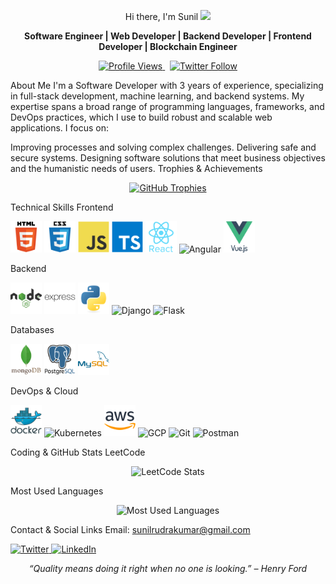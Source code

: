 <p align="center">Hi there, I'm Sunil <img src="https://media.giphy.com/media/hvRJCLFzcasrR4ia7z/giphy.gif" width="28"></p>
<p align="center"> <strong>Software Engineer | Web Developer | Backend Developer | Frontend Developer | Blockchain Engineer</strong> </p> <p align="center"> <a href="https://komarev.com/ghpvc/?username=sunilrudrakumar"> <img src="https://komarev.com/ghpvc/?username=sunilrudrakumar&label=Profile%20views&color=0e75b6&style=flat" alt="Profile Views" /> </a> &nbsp; <a href="https://twitter.com/sunilrudrakumar"> <img src="https://img.shields.io/twitter/follow/sunilrudrakumar?logo=twitter&style=for-the-badge" alt="Twitter Follow" /> </a> </p>
About Me
I'm a Software Developer with 3 years of experience, specializing in full-stack development, machine learning, and backend systems. My expertise spans a broad range of programming languages, frameworks, and DevOps practices, which I use to build robust and scalable web applications. I focus on:

Improving processes and solving complex challenges.
Delivering safe and secure systems.
Designing software solutions that meet business objectives and the humanistic needs of users.
Trophies & Achievements
<p align="center"> <a href="https://github.com/ryo-ma/github-profile-trophy"> <img src="https://github-profile-trophy.vercel.app/?username=sunilrudrakumar&theme=onedark" alt="GitHub Trophies" /> </a> </p>
Technical Skills
Frontend
<p> <img src="https://raw.githubusercontent.com/devicons/devicon/master/icons/html5/html5-original-wordmark.svg" alt="HTML5" width="50" height="50" /> <img src="https://raw.githubusercontent.com/devicons/devicon/master/icons/css3/css3-original-wordmark.svg" alt="CSS3" width="50" height="50" /> <img src="https://raw.githubusercontent.com/devicons/devicon/master/icons/javascript/javascript-original.svg" alt="JavaScript" width="50" height="50" /> <img src="https://raw.githubusercontent.com/devicons/devicon/master/icons/typescript/typescript-original.svg" alt="TypeScript" width="50" height="50" /> <img src="https://raw.githubusercontent.com/devicons/devicon/master/icons/react/react-original-wordmark.svg" alt="React" width="50" height="50" /> <img src="https://angular.io/assets/images/logos/angular/angular.svg" alt="Angular" width="50" height="50" /> <img src="https://raw.githubusercontent.com/devicons/devicon/master/icons/vuejs/vuejs-original-wordmark.svg" alt="Vue.js" width="50" height="50" /> </p>
Backend
<p> <img src="https://raw.githubusercontent.com/devicons/devicon/master/icons/nodejs/nodejs-original-wordmark.svg" alt="Node.js" width="50" height="50" /> <img src="https://raw.githubusercontent.com/devicons/devicon/master/icons/express/express-original-wordmark.svg" alt="Express" width="50" height="50" /> <img src="https://raw.githubusercontent.com/devicons/devicon/master/icons/python/python-original.svg" alt="Python" width="50" height="50" /> <img src="https://cdn.worldvectorlogo.com/logos/django.svg" alt="Django" width="50" height="50" /> <img src="https://www.vectorlogo.zone/logos/pocoo_flask/pocoo_flask-icon.svg" alt="Flask" width="50" height="50" /> </p>
Databases
<p> <img src="https://raw.githubusercontent.com/devicons/devicon/master/icons/mongodb/mongodb-original-wordmark.svg" alt="MongoDB" width="50" height="50" /> <img src="https://raw.githubusercontent.com/devicons/devicon/master/icons/postgresql/postgresql-original-wordmark.svg" alt="PostgreSQL" width="50" height="50" /> <img src="https://raw.githubusercontent.com/devicons/devicon/master/icons/mysql/mysql-original-wordmark.svg" alt="MySQL" width="50" height="50" /> </p>
DevOps & Cloud
<p> <img src="https://raw.githubusercontent.com/devicons/devicon/master/icons/docker/docker-original-wordmark.svg" alt="Docker" width="50" height="50" /> <img src="https://www.vectorlogo.zone/logos/kubernetes/kubernetes-icon.svg" alt="Kubernetes" width="50" height="50" /> <img src="https://raw.githubusercontent.com/devicons/devicon/master/icons/amazonwebservices/amazonwebservices-original-wordmark.svg" alt="AWS" width="50" height="50" /> <img src="https://www.vectorlogo.zone/logos/google_cloud/google_cloud-icon.svg" alt="GCP" width="50" height="50" /> <img src="https://www.vectorlogo.zone/logos/git-scm/git-scm-icon.svg" alt="Git" width="50" height="50" /> <img src="https://www.vectorlogo.zone/logos/getpostman/getpostman-icon.svg" alt="Postman" width="50" height="50" /> </p>
Coding & GitHub Stats
LeetCode
<p align="center"> <img src="https://leetcode.card.workers.dev/_sunilkumar?theme=dark&font=baloo&extension=activity" alt="LeetCode Stats"/> </p>
Most Used Languages
<p align="center"> <img src="https://github-readme-stats.vercel.app/api/top-langs?username=sunilrudrakumar&show_icons=true&locale=en&layout=compact" alt="Most Used Languages" /> </p>
<!-- GitHub Stats
<p align="center"> <img src="https://github-readme-stats.vercel.app/api?username=sunilrudrakumar&show_icons=true&locale=en" alt="GitHub Stats" /> </p>
GitHub Streak
<p align="center"> <img src="https://streak-stats.demolab.com/?user=sunilrudrakumar&show_icons=true&locale=en" alt="GitHub Stats" /> </p> -->

Contact & Social Links
Email: sunilrudrakumar@gmail.com
<p align="left"> <a href="https://twitter.com/sunilrudrakumar" target="_blank"> <img src="https://raw.githubusercontent.com/rahuldkjain/github-profile-readme-generator/master/src/images/icons/Social/twitter.svg" alt="Twitter" height="30" width="40" /> </a> <a href="https://linkedin.com/in/sunilrudrakumar" target="_blank"> <img src="https://raw.githubusercontent.com/rahuldkjain/github-profile-readme-generator/master/src/images/icons/Social/linked-in-alt.svg" alt="LinkedIn" height="30" width="40" /> </a> </p>
<p align="center"> <em>“Quality means doing it right when no one is looking.” – Henry Ford</em> </p>
